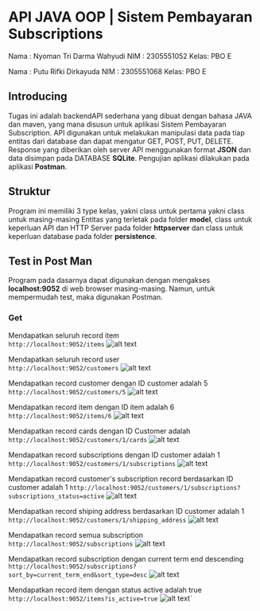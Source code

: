 # API JAVA OOP | Sistem Pembayaran Subscriptions
Nama : Nyoman Tri Darma Wahyudi
NIM  : 2305551052
Kelas: PBO E

Nama : Putu Rifki Dirkayuda
NIM  : 2305551068
Kelas: PBO E

## Introducing
Tugas ini adalah backendAPI sederhana yang dibuat dengan bahasa JAVA dan maven, yang mana disusun untuk aplikasi Sistem Pembayaran Subscription. API digunakan untuk melakukan manipulasi data pada tiap entitas dari database dan dapat mengatur GET, POST, PUT, DELETE. Response yang diberikan oleh server API menggunakan format **JSON** dan data disimpan pada DATABASE **SQLite**. Pengujian aplikasi dilakukan pada aplikasi **Postman**.

## Struktur
Program ini memiliki 3 type kelas, yakni class untuk pertama  yakni class untuk masing-masing Entitas yang terletak pada folder **model**, class untuk keperluan API dan HTTP Server pada folder **httpserver** dan class untuk keperluan database pada folder **persistence**.

## Test in Post Man
Program pada dasarnya dapat digunakan dengan mengakses **localhost:9052** di web browser masing-masing. Namun, untuk mempermudah test, maka digunakan Postman.

### Get
Mendapatkan seluruh record item </br>
`http://localhost:9052/items`
![alt text](<img/Screenshot (249).png>)

Mendapatkan seluruh record user </br>
`http://localhost:9052/customers`
![alt text](<img/Screenshot (250).png>)

Mendapatkan record customer dengan ID customer adalah 5
`http://localhost:9052/customers/5`
![alt text](<img/Screenshot (251).png>)

Mendapatkan record item dengan ID item adalah 6
`http://localhost:9052/items/6`
![alt text](<img/Screenshot (252).png>)

Mendapatkan record cards dengan ID Customer adalah 
`http://localhost:9052/customers/1/cards`
![alt text](<img/Screenshot (253).png>)

Mendapatkan record subscriptions dengan ID customer adalah 1
`http://localhost:9052/customers/1/subscriptions`
![alt text](<img/Screenshot (254).png>)

Mendapatkan record customer's subscription record berdasarkan ID customer adalah 1
`http://localhost:9052/customers/1/subscriptions?subscriptions_status=active`
![alt text](<img/Screenshot (255).png>)

Mendapatkan record shiping address berdasarkan ID customer adalah 1
`http://localhost:9052/customers/1/shipping_address`
![alt text](<img/Screenshot (256).png>)

Mendapatkan record semua subscription
`http://localhost:9052/subscriptions`
![alt text](<img/Screenshot (257).png>)

Mendapatkan record subscription dengan current term end descending
`http://localhost:9052/subscriptions?sort_by=current_term_end&sort_type=desc`
![alt text](<img/Screenshot (259).png>)

Mendapatkan record item dengan status active adalah true
`http://localhost:9052/items?is_active=true`
![alt text](<img/Screenshot (261).png>)`

